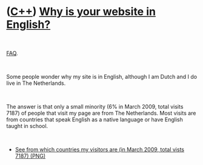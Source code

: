 



 

 

 

 

 

([C++](Cpp.htm)) [Why is your website in English?](CppWhyEnglish.htm)
=====================================================================

 

[FAQ](CppFaq.htm).

 

Some people wonder why my site is in English, although I am Dutch and I
do live in The Netherlands.

 

The answer is that only a small minority (6% in March 2009, total visits
7187) of people that visit my page are from The Netherlands. Most visits
are from countries that speak English as a native language or have
English taught in school.

 

-   [See from which countries my visitors are (in March 2009, total
    vists 7187) (PNG)](CppWhyEnglish.PNG)

 

 

 

 

 





 



